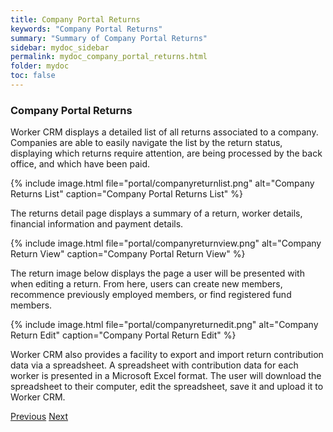 ```yaml
---
title: Company Portal Returns
keywords: "Company Portal Returns"
summary: "Summary of Company Portal Returns"
sidebar: mydoc_sidebar
permalink: mydoc_company_portal_returns.html
folder: mydoc
toc: false
---
```


### Company Portal Returns

Worker CRM displays a detailed list of all returns associated to a company. Companies are able to easily navigate the list by the return status, displaying which returns require attention, are being processed by the back office, and which have been paid.

{% include image.html file="portal/companyreturnlist.png" alt="Company Returns List" caption="Company Portal Returns List" %}

The returns detail page displays a summary of a return, worker details, financial information and payment details. 

{% include image.html file="portal/companyreturnview.png" alt="Company Return View" caption="Company Portal Return View" %}

The return image below displays the page a user will be presented with when editing a return. From here, users can create new members, recommence previously employed members, or find registered fund members.

{% include image.html file="portal/companyreturnedit.png" alt="Company Return Edit" caption="Company Portal Return Edit" %}

Worker CRM also provides a facility to export and import return contribution data via a spreadsheet. A spreadsheet with contribution data for each worker is presented in a Microsoft Excel format. The user will download the spreadsheet to their computer, edit the spreadsheet, save it and upload it to Worker CRM.

<a class="btn btn-default btn-lg pull-left" href="mydoc_company_portal_dashboard.html" role="button">Previous</a>
<a class="btn btn-primary btn-lg pull-right" href="mydoc_company_portal_employees.html" role="button">Next</a>
